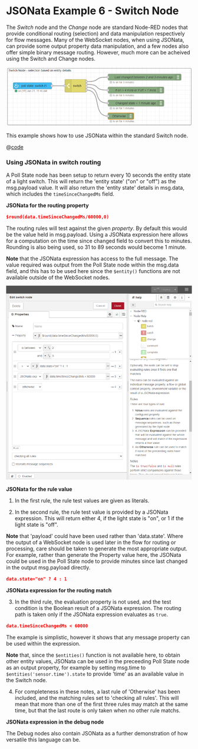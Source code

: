 # JSONata Example 6 - Switch Node

The _Switch_ node and the _Change_ node are standard Node-RED nodes that provide conditional routing (selection) and data manipulation respectively for flow messages. Many of the WebSocket nodes, when using JSONata, can provide some output property data manipulation, and a few nodes also offer simple binary message routing. However, much more can be acheived using the Switch and Change nodes.

![screenshot](./images/jsonata_6_1.png)

This example shows how to use JSONata within the standard Switch node.

@[code](@examples/cookbook/jsonata-examples/switch-node.json)

### Using JSONata in switch routing

A Poll State node has been setup to return every 10 seconds the entity state of a light switch. This will return the 'entity state' ("on" or "off") as the msg.payload value. It will also return the 'entity state' details in msg.data, which includes the `timeSinceChangedMs` field.

**JSONata for the routing property**

```json
$round(data.timeSinceChangedMs/60000,0)
```

The routing rules will test against the given _property_. By default this would be the value held in msg.payload. Using a JSONata expression here allows for a computation on the time since changed field to convert this to minutes. Rounding is also being used, so 31 to 89 seconds would become 1 minute.

**Note** that the JSONata expression has access to the full message. The value required was output from the Poll State node within the msg.data field, and this has to be used here since the `$entity()` functions are not available outside of the WebSocket nodes.

![screenshot](./images/jsonata_6_2.png)

**JSONata for the rule value**

1. In the first rule, the rule test values are given as literals.

2. In the second rule, the rule test value is provided by a JSONata expression. This will return either 4, if the light state is "on", or 1 if the light state is "off".

**Note** that 'payload' could have been used rather than 'data.state'. Where the output of a WebSocket node is used later in the flow for routing or processing, care should be taken to generate the most appropriate output. For example, rather than generate the Property value here, the JSONata could be used in the Poll State node to provide minutes since last changed in the output msg.payload directly.

```json
data.state="on" ? 4 : 1
```

**JSONata expression for the routing match**

3. In the third rule, the evaluation property is not used, and the test condition is the Boolean result of a JSONata expression. The routing path is taken only if the JSONata expression evaluates as `true`.

```json
data.timeSinceChangedMs < 60000
```

The example is simplistic, however it shows that any message property can be used within the expression.

**Note** that, since the `$entities()` function is not available here, to obtain other entity values, JSONata can be used in the preceeding Poll State node as an output property, for example by setting msg.time to `$entities('sensor.time').state` to provide 'time' as an available value in the Switch node.

4. For completeness in these notes, a last rule of 'Otherwise' has been included, and the matching rules set to 'checking all rules'. This will mean that more than one of the first three rules may match at the same time, but that the last route is only taken when no other rule matchs.

**JSONata expression in the debug node**

The Debug nodes also contain JSONata as a further demonstration of how versatile this language can be.